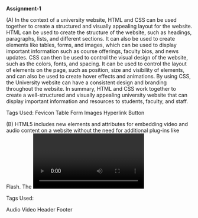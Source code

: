 **Assignment-1**

(A)
In the context of a university website, HTML and CSS can be used together to create a structured and visually appealing layout for the website. HTML can be used to create the structure of the website, such as headings, paragraphs, lists, and different sections. It can also be used to create elements like tables, forms, and images, which can be used to display important information such as course offerings, faculty bios, and news updates.
CSS can then be used to control the visual design of the website, such as the colors, fonts, and spacing. It can be used to control the layout of elements on the page, such as position, size and visibility of elements, and can also be used to create hover effects and animations. By using CSS, the University website can have a consistent design and branding throughout the website.
In summary, HTML and CSS work together to create a well-structured and visually appealing university website that can display important information and resources to students, faculty, and staff.

Tags Used: 
Fevicon
Table
Form
Images
Hyperlink
Button


(B)
HTML5 includes new elements and attributes for embedding video and audio content on a website without the need for additional plug-ins like Flash.
The <video> element is used to embed video content, and it supports a variety of video formats such as MP4, WebM, and Ogg. The <audio> element is used to embed audio content, and it also supports a variety of audio formats such as MP3, WAV, and Ogg.
Both elements can include several attributes to control the playback and presentation of the media, such as autoplay, controls, loop and preload. The <source> element can be used in conjunction with the <video> and <audio> elements to specify multiple sources for the media, allowing the browser to choose the best format to play.
In summary, HTML5 allows to easily include video and audio into web pages without the need of additional plug-ins, that makes it more convenient and accessible for users.

Tags Used:

Audio
Video 
Header 
Footer



